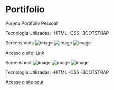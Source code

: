 # Portifolio
Porjeto Portifolio Pessoal

Tecnologia Utilizadas:
-HTML
-CSS
-BOOTSTRAP

Screenshoots
![image](https://user-images.githubusercontent.com/90051803/188289093-6869a45d-63b3-4535-8d61-119a7d3e3884.png)
![image](https://user-images.githubusercontent.com/90051803/188289030-2cd9a05d-bf5e-459e-aea3-8baef7d90ae6.png)
![image](https://user-images.githubusercontent.com/90051803/188289044-15548bb0-3af9-4efc-adc0-180f444be4f1.png)

Acesse o site:
[Link](https://jordemar-d-bousquet.github.io/Portifolio)




Screenshoot
![image](https://user-images.githubusercontent.com/90051803/188290817-cd877731-36d3-4acf-8ef1-96995510d0ce.png)
![image](https://user-images.githubusercontent.com/90051803/188290828-e8274870-45e0-4c56-9c95-43c077340ee1.png)
![image](https://user-images.githubusercontent.com/90051803/188290839-3885aec8-d95a-443e-b896-3eab812094bb.png)

Tecnologia Utilizadas:
-HTML
-CSS
-BOOTSTRAP

[Acesse o site aqui](https://jordemar-d-bousquet.github.io/Portifolio/)

